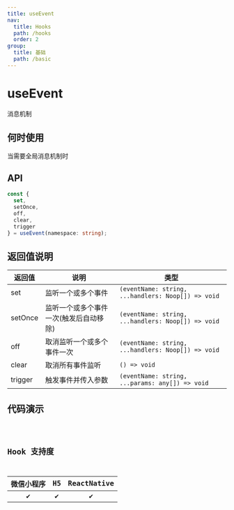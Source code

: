 ```yaml
---
title: useEvent
nav:
  title: Hooks
  path: /hooks
  order: 2
group:
  title: 基础
  path: /basic
---
```


# useEvent

消息机制

## 何时使用

当需要全局消息机制时

## API

```ts
const {
  set,
  setOnce,
  off,
  clear,
  trigger
} = useEvent(namespace: string);
```

## 返回值说明

| 返回值  | 说明                                   | 类型                                               |
| ------- | -------------------------------------- | -------------------------------------------------- |
| set     | 监听一个或多个事件                     | `(eventName: string, ...handlers: Noop[]) => void` |
| setOnce | 监听一个或多个事件一次(触发后自动移除) | `(eventName: string, ...handlers: Noop[]) => void` |
| off     | 取消监听一个或多个事件一次             | `(eventName: string, ...handlers: Noop[]) => void` |
| clear   | 取消所有事件监听                       | `() => void`                                       |
| trigger | 触发事件并传入参数                     | `(eventName: string, ...params: any[]) => void`    |

## 代码演示

<code src="useEvent/index" group="basic" />

## Hook 支持度

| 微信小程序 | H5  | ReactNative |
| :--------: | :-: | :---------: |
|     ✔️     | ✔️  |     ✔️      |
